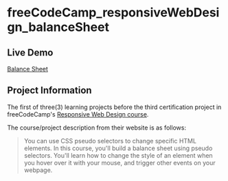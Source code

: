 # freeCodeCamp_responsiveWebDesign_balanceSheet

## Live Demo

[Balance Sheet](https://dracula27.github.io/freeCodeCamp_responsiveWebDesign_balanceSheet/)

## Project Information

The first of three(3) learning projects before the third certification project in freeCodeCamp's [Responsive Web Design course](https://www.freecodecamp.org/learn/2022/responsive-web-design/).

The course/project description from their website is as follows:

> You can use CSS pseudo selectors to change specific HTML elements. In this course, you'll build a balance sheet using pseudo selectors. You'll learn how to change the style of an element when you hover over it with your mouse, and trigger other events on your webpage.
